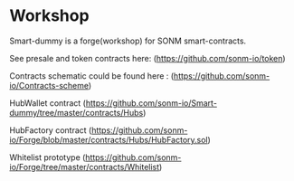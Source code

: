 # Workshop

Smart-dummy is a forge(workshop) for SONM smart-contracts.


See presale and token contracts here:
(https://github.com/sonm-io/token)

Contracts schematic could be found here :
(https://github.com/sonm-io/Contracts-scheme)

HubWallet contract
(https://github.com/sonm-io/Smart-dummy/tree/master/contracts/Hubs)

HubFactory contract
(https://github.com/sonm-io/Forge/blob/master/contracts/Hubs/HubFactory.sol)

Whitelist prototype
(https://github.com/sonm-io/Forge/tree/master/contracts/Whitelist)
